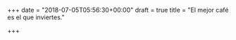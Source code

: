 +++
date = "2018-07-05T05:56:30+00:00"
draft = true
title = "El mejor café es el que inviertes."

+++

